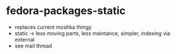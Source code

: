 # fedora-packages-static

* replaces current moshka thingy
* static -> less moving parts, less maintance, simpler, indexing via external
* see mail thread
